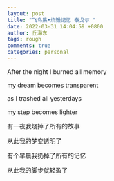 ```yaml
---
layout: post
title: "飞鸟集•烧毁记忆 泰戈尔 "
date: 2022-03-31 14:04:59 +0800
author: 丘海东 
tags: rough
comments: true
categories: personal
---
```

After the night I burned all memory  

my dream becomes transparent  

as I trashed all yesterdays  

my step becomes lighter  

有一夜我烧掉了所有的故事  

从此我的梦变透明了  

有个早晨我扔掉了所有的记忆  

从此我的脚步就轻盈了
